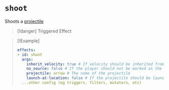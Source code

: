 # `shoot`

Shoots a [projectile](https://hub.spigotmc.org/javadocs/bukkit/org/bukkit/entity/Projectile.html)

> [!danger] Triggered Effect

> [!Example]
> ```yaml
> effects:
> - id: shoot
>   args:
>     inherit_velocity: true # If velocity should be inherited from the trigger (ie if you want to make a tripleshot effect)
>     no_source: false # If the player should not be marked as the source, leaving this option out defaults to false
>     projectile: arrow # The name of the projectile
>     launch-at-location: false # If the projectile should be launched at the location of the trigger rather than the player (Default: false)
>   ...other config (eg triggers, filters, mutators, etc)
> ```
